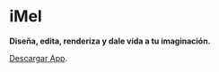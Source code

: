 # iMel

**Diseña, edita, renderiza y dale vida a tu imaginación.**

[Descargar App](https://play.google.com/store/apps/details?id=com.aphril.mel).
